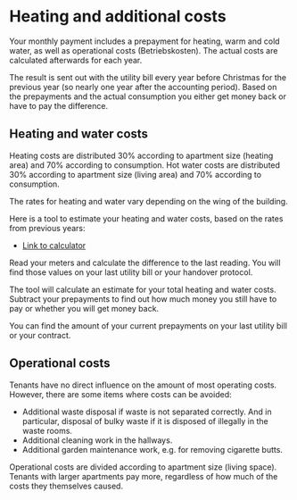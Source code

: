 # Heating and additional costs

Your monthly payment includes a prepayment for heating, warm and cold water, as well as operational costs (Betriebskosten).
The actual costs are calculated afterwards for each year.

The result is sent out with the utility bill every year before Christmas for the previous year (so nearly one year after the accounting period).
Based on the prepayments and the actual consumption you either get money back or have to pay the difference.

## Heating and water costs

Heating costs are distributed 30% according to apartment size (heating area) and 70% according to consumption.
Hot water costs are distributed 30% according to apartment size (living area) and 70% according to consumption.

The rates for heating and water vary depending on the wing of the building.

Here is a tool to estimate your heating and water costs, based on the rates from previous years:

- [Link to calculator](https://wasserstadtspindlersfeld.github.io/home/heating-costs/resources/heating-costs.html)

Read your meters and calculate the difference to the last reading.
You will find those values on your last utility bill or your handover protocol.

The tool will calculate an estimate for your total heating and water costs.
Subtract your prepayments to find out how much money you still have to pay or whether you will get money back.

You can find the amount of your current prepayments on your last utility bill or your contract.

## Operational costs

Tenants have no direct influence on the amount of most operating costs.
However, there are some items where costs can be avoided:
- Additional waste disposal if waste is not separated correctly. And in particular, disposal of bulky waste if it is disposed of illegally in the waste rooms.
- Additional cleaning work in the hallways.
- Additional garden maintenance work, e.g. for removing cigarette butts.

Operational costs are divided according to apartment size (living space).
Tenants with larger apartments pay more, regardless of how much of the costs they themselves caused.
